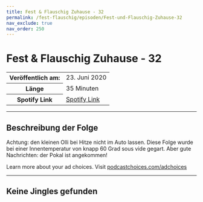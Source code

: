 ```yaml
---
title: Fest & Flauschig Zuhause - 32
permalink: /fest-flauschig/episoden/Fest-und-Flauschig-Zuhause-32
nav_exclude: true
nav_order: 250
---
```


# Fest & Flauschig Zuhause - 32
<table class="resp-table dcf-table dcf-table-responsive dcf-table-bordered dcf-table-striped dcf-w-100%">
                    <tbody>
                        <tr>
                            <th scope="row">Veröffentlich am:</th>
                            <td data-label="Veröffentlich am:">23. Juni 2020</td>
                        </tr>
                        <tr>
                            <th scope="row">Länge </th>
                            <td data-label="Länge ">35 Minuten</td>
                        </tr><tr>
                                <th scope="row">Spotify Link</th>
                                <td data-label="Spotify Link"><a href="https://open.spotify.com/episode/7CCkswfAmYl3s9R16V3IIl">Spotify Link</a></td>
                            </tr></tbody>
                </table>

***

## Beschreibung der Folge

<div>
<p>Achtung: den kleinen Olli bei Hitze nicht im Auto lassen. Diese Folge wurde bei einer Innentemperatur von knapp 60 Grad sous vide gegart. Aber gute Nachrichten: der Pokal ist angekommen!</p><p> </p><p>Learn more about your ad choices. Visit <a href="https://podcastchoices.com/adchoices">podcastchoices.com/adchoices</a></p>  
</div>

***

## Keine Jingles gefunden